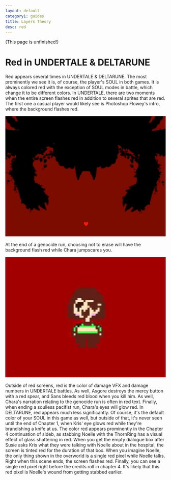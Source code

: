 ```yaml
---
layout: default
category1: guides
title: Layers Theory
desc: red
---
```

(This page is unfinished!)
# Red in UNDERTALE & DELTARUNE
Red appears several times in UNDERTALE & DELTARUNE.
The most prominently we see it is, of course, the player's SOUL in both games. 
It is always colored red with the exception of SOUL modes in battle, which change it to be different colors.
In UNDERTALE, there are two moments when the entire screen flashes red in addition to several sprites that are red. 
The first one a casual player would likely see is Photoshop Flowey's intro, where the background flashes red. 

![Chara's jumpscare sprite on a red background](theories/deltarune/red/omegaflowey.png)

At the end of a genocide run, choosing not to erase will have the background flash red while Chara jumpscares you. 

![Chara's jumpscare sprite on a red background](theories/deltarune/red/charajumpscare.png)

Outside of red screens, red is the color of damage VFX and damage numbers in UNDERTALE battles. 
As well, Asgore destroys the mercy button with a red spear, and Sans bleeds red blood when you kill him. 
As well, Chara's narration relating to the genocide run is often in red text. 
Finally, when ending a soulless pacifist run, Chara's eyes will glow red.
In DELTARUNE, red appears much less significantly. Of course, it's the default color of your SOUL in this game as well, but outside of that, it's never seen until the end of Chapter 1, when Kris' eye glows red while they're brandishing a knife at us. 
The color red appears prominently in the Chapter 4 continuation of sideb, as stabbing Noelle with the ThornRing has a visual effect of glass shattering in red. When you get the empty dialogue box after Susie asks Kris what they were talking with Noelle about in the hospital, the screen is tinted red for the duration of that box. When you imagine Noelle, the only thing shown in the overworld is a single red pixel while Noelle talks. Right when this scene ends, the screen flashes red. Finally, you can see a single red pixel right before the credits roll in chapter 4. It's likely that this red pixel is Noelle's wound from getting stabbed earlier. 
